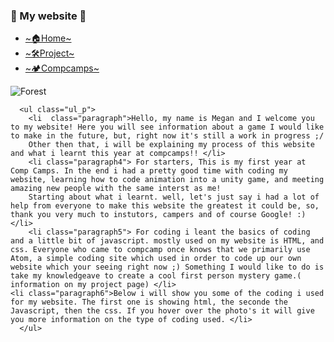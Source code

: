 <body>
 <h3 class="title">🎊         My website        🎊  </h3>
 <div class="nav">
  <ul class="navbar">
    <li class="navlink"><a href="index.html">~🏠Home~</a></li>
    <li class="navlink"><a href="projects.html">~🛠️Project~</a></li>
    <li class="navlink"><a href="https://compcamps.com/">~🏕️Compcamps~</a></li>
    </ul>
       </div>
      <img class="img_me" src="img/super.jpg" alt="Forest"/>

      <ul class="ul_p">
        <li  class="paragraph">Hello, my name is Megan and I welcome you to my website! Here you will see information about a game I would like to make in the future, but, right now it's still a work in progress ;/
        Other then that, i will be explaining my process of this website and what i learnt this year at compcamps!! </li>
        <li class="paragraph4"> For starters, This is my first year at Comp Camps. In the end i had a pretty good time with coding my website, learning how to code animation into a unity game, and meeting amazing new people with the same interst as me!
        Starting about what i learnt. well, let's just say i had a lot of help from everyone to make this website the greatest it could be, so, thank you very much to instutors, campers and of course Google! :)</li>
        <li class="paragraph5"> For coding i leant the basics of coding and a little bit of javascript. mostly used on my website is HTML, and css. Everyone who came to compcamp once knows that we primarily use Atom, a simple coding site which used in order to code up our own website which your seeing right now ;) Something I would like to do is take my knowledgeave to create a cool first person mystery game.( information on my project page) </li>
    <li class="paragraph6">Below i will show you some of the coding i used for my website. The first one is showing html, the seconde the Javascript, then the css. If you hover over the photo's it will give you more information on the type of coding used. </li>
      </ul>
